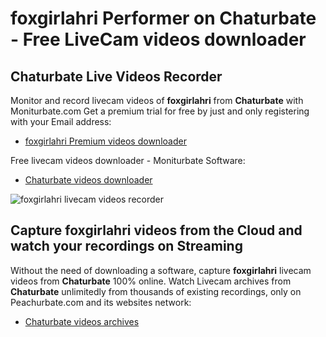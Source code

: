 # foxgirlahri Performer on Chaturbate - Free LiveCam videos downloader

## Chaturbate Live Videos Recorder

Monitor and record livecam videos of **foxgirlahri** from **Chaturbate** with Moniturbate.com
Get a premium trial for free by just and only registering with your Email address:
* [foxgirlahri Premium videos downloader](https://moniturbate.com/request-demo-licence-key.html)

Free livecam videos downloader - Moniturbate Software:
* [Chaturbate videos downloader](https://moniturbate.com/moniturbate-download-software.html)

![foxgirlahri livecam videos recorder](https://peachurnet.com/templates/moniturbate-software.png)


## Capture foxgirlahri videos from the Cloud and watch your recordings on Streaming

Without the need of downloading a software, capture **foxgirlahri** livecam videos from **Chaturbate** 100% online.
Watch Livecam archives from **Chaturbate** unlimitedly from thousands of existing recordings, only on Peachurbate.com and its websites network:
* [Chaturbate videos archives](https://peachurnet.com/)